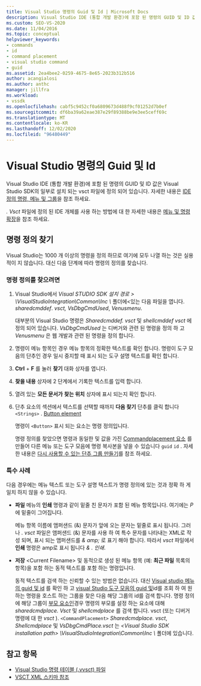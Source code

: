 ```yaml
---
title: Visual Studio 명령의 Guid 및 Id | Microsoft Docs
description: Visual Studio IDE (통합 개발 환경)에 포함 된 명령의 GUID 및 ID 값을 찾는 방법에 대해 알아봅니다.
ms.custom: SEO-VS-2020
ms.date: 11/04/2016
ms.topic: conceptual
helpviewer_keywords:
- commands
- id
- command placement
- visual studio command
- guid
ms.assetid: 2ea4bee2-0259-4675-8e65-2023b312b516
author: acangialosi
ms.author: anthc
manager: jillfra
ms.workload:
- vssdk
ms.openlocfilehash: cabf5c9452cf0a6809673d488f9cf01252d7b0ef
ms.sourcegitcommit: df6ba39a62eae387e29f89388be9e3ee5ceff69c
ms.translationtype: MT
ms.contentlocale: ko-KR
ms.lasthandoff: 12/02/2020
ms.locfileid: "96480449"
---
```

# <a name="guids-and-ids-of-visual-studio-commands"></a>Visual Studio 명령의 Guid 및 Id
Visual Studio IDE (통합 개발 환경)에 포함 된 명령의 GUID 및 ID 값은 Visual Studio SDK의 일부로 설치 되는 vsct 파일에 정의 되어 있습니다. 자세한 내용은 [IDE 정의 명령, 메뉴 및 그룹](../../extensibility/internals/ide-defined-commands-menus-and-groups.md)을 참조 하세요.

 *. Vsct* 파일에 정의 된 IDE 개체를 사용 하는 방법에 대 한 자세한 내용은 [메뉴 및 명령 확장](../../extensibility/extending-menus-and-commands.md)을 참조 하세요.

## <a name="find-a-command-definition"></a>명령 정의 찾기
 Visual Studio는 1000 개 이상의 명령을 정의 하므로 여기에 모두 나열 하는 것은 실용적이 지 않습니다. 대신 다음 단계에 따라 명령의 정의를 찾습니다.

### <a name="to-locate-a-command-definition"></a>명령 정의를 찾으려면

1. Visual Studio에서 *Visual STUDIO SDK 설치 경로 \> \VisualStudioIntegration\Common\Inc \\* 폴더에<있는 다음 파일을 엽니다. *sharedcmddef*. *vsct,* *VsDbgCmdUsed*, *Venusmenu*.

    대부분의 Visual Studio 명령은 *Sharedcmddef. vsct* 및 *shellcmddef vsct* 에 정의 되어 있습니다. *VsDbgCmdUsed* 는 디버거와 관련 된 명령을 정의 하 고 *Venusmenu* 은 웹 개발과 관련 된 명령을 정의 합니다.

2. 명령이 메뉴 항목인 경우 메뉴 항목의 정확한 텍스트를 확인 합니다. 명령이 도구 모음의 단추인 경우 일시 중지할 때 표시 되는 도구 설명 텍스트를 확인 합니다.

3. **Ctrl** + **F** 를 눌러 **찾기** 대화 상자를 엽니다.

4. **찾을 내용** 상자에 2 단계에서 기록한 텍스트를 입력 합니다.

5. 열려 있는 **모든 문서가** **찾는 위치** 상자에 표시 되는지 확인 합니다.

6. 단추 요소의 섹션에서 텍스트를 선택할 때까지 **다음 찾기** 단추를 클릭 합니다 `<Strings>` . [Button element](../../extensibility/button-element.md)

    명령이 `<Button>` 표시 되는 요소는 명령 정의입니다.

   명령 정의를 찾았으면 명령과 동일한 및 값을 가진 [Commandplacement 요소](../../extensibility/commandplacement-element.md) 를 만들어 다른 메뉴 또는 도구 모음에 명령 복사본을 넣을 수 있습니다 `guid` `id` . 자세한 내용은 [다시 사용할 수 있는 단추 그룹 만들기](../../extensibility/creating-reusable-groups-of-buttons.md)를 참조 하세요.

### <a name="special-cases"></a>특수 사례
 다음 경우에는 메뉴 텍스트 또는 도구 설명 텍스트가 명령 정의에 있는 것과 정확 하 게 일치 하지 않을 수 있습니다.

- **파일** 메뉴의 **인쇄** 명령과 같이 밑줄 친 문자가 포함 된 메뉴 항목입니다. 여기에는 *P* 에 밑줄이 그어집니다.

     메뉴 항목 이름에 앰퍼샌드 (&) 문자가 앞에 오는 문자는 밑줄로 표시 됩니다. 그러나 *. vsct* 파일은 앰퍼샌드 (&) 문자를 사용 하 여 특수 문자를 나타내는 XML로 작성 되며, 표시 되는 앰퍼샌드를 *&amp; amp;* 로 표기 해야 합니다. 따라서 *vsct* 파일에서 **인쇄** 명령은 amp로 표시 됩니다 *&amp; . 인쇄*.

- **저장** \<Current Filename\> 및 동적으로 생성 된 메뉴 항목 (예: **최근 파일** 목록의 항목)을 포함 하는 동적 텍스트를 포함 하는 명령입니다.

     동적 텍스트를 검색 하는 신뢰할 수 있는 방법은 없습니다. 대신 [Visual studio 메뉴의 guid 및 id](../../extensibility/internals/guids-and-ids-of-visual-studio-menus.md) 를 확인 하 고 [visual Studio 도구 모음의 guid 및](../../extensibility/internals/guids-and-ids-of-visual-studio-toolbars.md)id를 조회 하 여 원하는 명령을 호스트 하는 그룹을 찾은 다음 해당 그룹의 id를 검색 합니다. 명령 정의에 해당 그룹이 [부모 요소인](../../extensibility/parent-element.md)경우 명령의 부모를 설정 하는 요소에 대해 *sharedcmdplace. Vsct* 및 *shellcmdplace* 를 검색 합니다. vsct (또는 디버거 명령에 대 한 *vsct* ). `<CommandPlacement>` *Sharedcmdplace. vsct*, *Shellcmdplace* 및 *VsDbgCmdPlace.vsct* 는 *\<Visual Studio SDK installation path\> \VisualStudioIntegration\Common\Inc \\* 폴더에 있습니다.

## <a name="see-also"></a>참고 항목

- [Visual Studio 명령 테이블 (.vvsct) 파일](../../extensibility/internals/visual-studio-command-table-dot-vsct-files.md)
- [VSCT XML 스키마 참조](../../extensibility/vsct-xml-schema-reference.md)
